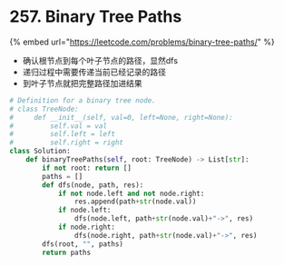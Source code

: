 # 257. Binary Tree Paths

{% embed url="https://leetcode.com/problems/binary-tree-paths/" %}

* 确认根节点到每个叶子节点的路径，显然dfs
* 递归过程中需要传递当前已经记录的路径
* 到叶子节点就把完整路径加进结果

```python
# Definition for a binary tree node.
# class TreeNode:
#     def __init__(self, val=0, left=None, right=None):
#         self.val = val
#         self.left = left
#         self.right = right
class Solution:
    def binaryTreePaths(self, root: TreeNode) -> List[str]:
        if not root: return []
        paths = []
        def dfs(node, path, res):
            if not node.left and not node.right:
                res.append(path+str(node.val))
            if node.left:
                dfs(node.left, path+str(node.val)+"->", res)
            if node.right:
                dfs(node.right, path+str(node.val)+"->", res)
        dfs(root, "", paths)
        return paths
```

